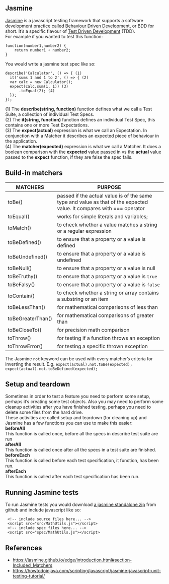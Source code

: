 ## Jasmine

[Jasmine](https://jasmine.github.io/) is a javascript testing framework that supports a software development practice called
[Behaviour Driven Development](https://en.wikipedia.org/wiki/Behavior-driven_development), or BDD for short. It’s a specific flavour of [Test Driven Development](https://en.wikipedia.org/wiki/Test-driven_development) (TDD).<br/>
For example if you wanted to test this function:
```
function(number1,number2) {
    return number1 + number2;
}
```
You would write a jasmine test spec like so:
```
describe('Calculator', () => { (1)
  it('sums 1 and 1 to 2', () => { (2)
  var calc = new Calculator(); 
  expect(calc.sum(1, 1)) (3)
      .toEqual(2); (4)
  });
});
```
(1) The **describe(string, function)** function defines what we call a Test Suite, a collection of individual Test Specs.<br/>
(2) The **it(string, function)** function defines an individual Test Spec, this contains one or more Test Expectations.<br/>
(3) The **expect(actual)** expression is what we call an Expectation. In conjunction with a Matcher it describes an expected piece of behaviour in the application.<br/>
(4) The **matcher(expected)** expression is what we call a Matcher. It does a boolean comparison with the **expected** value passed in vs the **actual** value passed to the **expect** function, if they are false the spec fails.

## Build-in matchers

MATCHERS         | PURPOSE
------------     | -------------
toBe()           | passed if the actual value is of the same type and value as that of the expected value. It compares with === operator
toEqual()        | works for simple literals and variables;
toMatch()        | to check whether a value matches a string or a regular expression
toBeDefined()    | to ensure that a property or a value is defined
toBeUndefined()  | to ensure that a property or a value is undefined
toBeNull()       | to ensure that a property or a value is null
toBeTruthy()     | to ensure that a property or a value is `true`
toBeFalsy()      | to ensure that a property or a value is `false`
toContain()      | to check whether a string or array contains a substring or an item
toBeLessThan()   | for mathematical comparisons of less than
toBeGreaterThan()| for mathematical comparisons of greater than
toBeCloseTo()    | for precision math comparison
toThrow()        | for testing if a function throws an exception
toThrowError()   | for testing a specific thrown exception

The Jasmine `not` keyword can be used with every matcher’s criteria for inverting the result. 
E.g.
`expect(actual).not.toBe(expected);`<br/>
`expect(actual).not.toBeDefined(expected);`

## Setup and teardown
Sometimes in order to test a feature you need to perform some setup, perhaps it’s creating some test
objects. Also you may need to perform some cleanup activities after you have finished testing,
perhaps you need to delete some files from the hard drive.<br/>
These activities are called setup and teardown (for cleaning up) and Jasmine has a few functions you
can use to make this easier:<br/>
**beforeAll**<br/>
This function is called once, before all the specs in describe test suite are run<br/>
**afterAll**<br/>
This function is called once after all the specs in a test suite are finished.<br/>
**beforeEach**<br/>
This function is called before each test specification, it function, has been run.<br/>
**afterEach**<br/>
This function is called after each test specification has been run.<br/>

## Running Jasmine tests
To run Jasmine tests you would download [a jasmine standalone zip](https://github.com/jasmine/jasmine/releases) from github and include javascript like so: 
```
 <!-- include source files here... -->
 <script src="src/MathUtils.js"></script>
 <!-- include spec files here... -->
 <script src="spec/MathUtils.js"></script>
```

## References
* <https://jasmine.github.io/edge/introduction.html#section-Included_Matchers>
* <https://howtodoinjava.com/scripting/javascript/jasmine-javascript-unit-testing-tutorial/>
